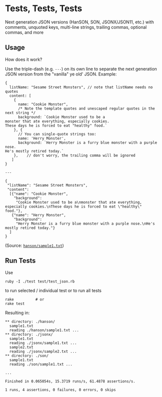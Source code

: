 
# Tests, Tests, Tests

Next generation JSON versions (HanSON, SON, JSONX/JSON11, etc.) with comments, unquoted keys, multi-line strings, trailing commas, optional commas, and more


## Usage

How does it work?

Use the triple-dash (e.g. `---`) on its own line to separate
the next generation JSON version from the "vanilla" ye old' JSON. Example:


```
{
  listName: "Sesame Street Monsters", // note that listName needs no quotes
  content: [
    {
      name: "Cookie Monster",
      /* Note the template quotes and unescaped regular quotes in the next string */
      background: `Cookie Monster used to be a
monster that ate everything, especially cookies.
These days he is forced to eat "healthy" food.`
    }, {
      // You can single-quote strings too:
      name: 'Herry Monster',
      background: `Herry Monster is a furry blue monster with a purple nose.
He's mostly retired today.`
    },    // don't worry, the trailing comma will be ignored
   ]
}

---

{
 "listName": "Sesame Street Monsters",
 "content":
  [{"name": "Cookie Monster",
    "background":
     "Cookie Monster used to be a\nmonster that ate everything, especially cookies.\nThese days he is forced to eat \"healthy\" food."},
   {"name": "Herry Monster",
    "background":
     "Herry Monster is a furry blue monster with a purple nose.\nHe's mostly retired today."}
  ]
}
```

(Source: [`hanson/sample1.txt`](https://github.com/datatxt/json-next-tests/blob/master/hanson/sample1.txt))


## Run Tests

Use

```
ruby -I ./test test/test_json.rb
```

to run selected / individual test or to run
all tests

```
rake          # or
rake test
```


Resulting in:

```
** directory: ./hanson/
  sample1.txt
  reading ./hanson/sample1.txt ...
** directory: ./jsonx/
  sample1.txt
  reading ./jsonx/sample1.txt ...
  sample2.txt
  reading ./jsonx/sample2.txt ...
** directory: ./son/
  sample1.txt
  reading ./son/sample1.txt ...

...

Finished in 0.065054s, 15.3719 runs/s, 61.4878 assertions/s.

1 runs, 4 assertions, 0 failures, 0 errors, 0 skips
```
